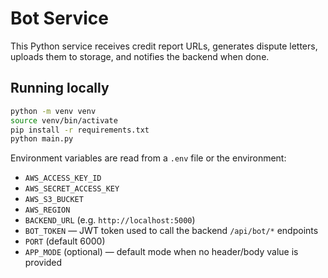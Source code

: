 # Bot Service

This Python service receives credit report URLs, generates dispute letters, uploads them to storage, and notifies the backend when done.

## Running locally

```bash
python -m venv venv
source venv/bin/activate
pip install -r requirements.txt
python main.py
```

Environment variables are read from a `.env` file or the environment:

- `AWS_ACCESS_KEY_ID`
- `AWS_SECRET_ACCESS_KEY`
- `AWS_S3_BUCKET`
- `AWS_REGION`
- `BACKEND_URL` (e.g. `http://localhost:5000`)
 - `BOT_TOKEN` — JWT token used to call the backend `/api/bot/*` endpoints
- `PORT` (default 6000)
- `APP_MODE` (optional) — default mode when no header/body value is provided


